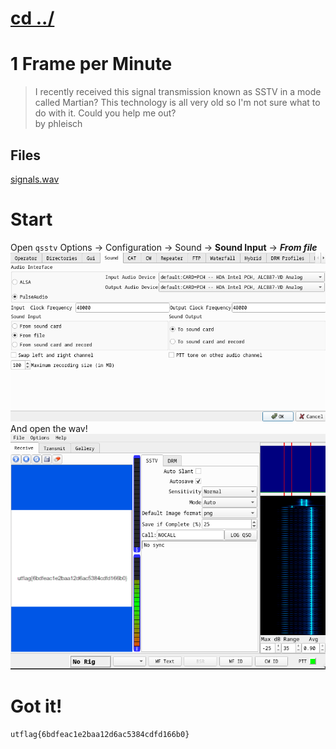 # [cd ../](../../index.md)
# 1 Frame per Minute
> I recently received this signal transmission known as SSTV in a mode called Martian? This technology is all very old so I'm not sure what to do with it. Could you help me out?  
> by phleisch

## Files
[signals.wav](signals.wav)

# Start
Open `qsstv`
Options -> Configuration -> Sound -> **Sound Input** -> ***From file***
![fromfile](fromfile.png)  
And open the wav!  
![flag](flag.png)

# Got it!
```
utflag{6bdfeac1e2baa12d6ac5384cdfd166b0}
```
